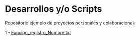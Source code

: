 # Desarrollos y/o Scripts
Repositorio ejemplo de proyectos personales y colaboraciones <BR>

1 - [Funcion_registro_Nombre.txt](https://github.com/user-attachments/files/18756473/Funcion_registro_Nombre.txt)
